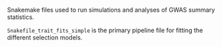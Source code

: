 Snakemake files used to run simulations and analyses of GWAS summary statistics.

`Snakefile_trait_fits_simple` is the primary pipeline file for fitting the different selection models.
